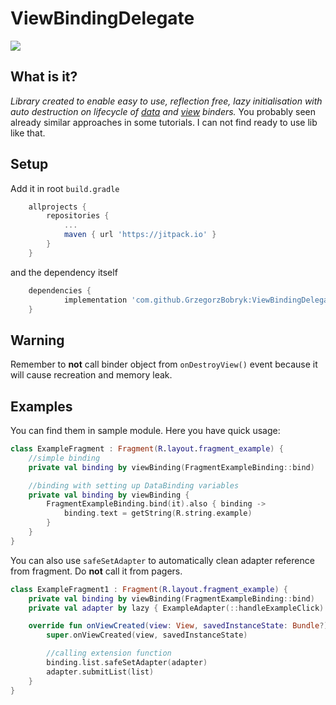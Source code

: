 # ViewBindingDelegate

[![](https://jitpack.io/v/GrzegorzBobryk/ViewBindingDelegate.svg)](https://jitpack.io/#GrzegorzBobryk/ViewBindingDelegate)

## What is it?

_Library created to enable easy to use, reflection free, lazy initialisation with auto destruction on lifecycle of [data]
and [view] binders._
You probably seen already similar approaches in some tutorials. I can not find ready to use lib like that.

## Setup

Add it in root `build.gradle`

```gradle
	allprojects {
		repositories {
			...
			maven { url 'https://jitpack.io' }
		}
	}
```

and the dependency itself

```gradle
	dependencies {
	        implementation 'com.github.GrzegorzBobryk:ViewBindingDelegate:1.0.5'
	}
```

## Warning

Remember to **not** call binder object from `onDestroyView()` event because it will cause recreation and memory leak.

## Examples

You can find them in sample module. Here you have quick usage:

```kotlin
class ExampleFragment : Fragment(R.layout.fragment_example) {
    //simple binding
    private val binding by viewBinding(FragmentExampleBinding::bind)

    //binding with setting up DataBinding variables
    private val binding by viewBinding {
        FragmentExampleBinding.bind(it).also { binding ->
            binding.text = getString(R.string.example)
        }
    }
}
```

You can also use `safeSetAdapter` to automatically clean adapter reference from fragment. Do **not** call it from pagers.

```kotlin
class ExampleFragment1 : Fragment(R.layout.fragment_example) {
    private val binding by viewBinding(FragmentExampleBinding::bind)
    private val adapter by lazy { ExampleAdapter(::handleExampleClick) }

    override fun onViewCreated(view: View, savedInstanceState: Bundle?) {
        super.onViewCreated(view, savedInstanceState)

        //calling extension function
        binding.list.safeSetAdapter(adapter)
        adapter.submitList(list)
    }
}
```

[//]: # (variable definitions)

[data]: <https://developer.android.com/topic/libraries/data-binding>

[view]: <https://developer.android.com/topic/libraries/view-binding>
